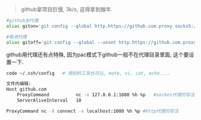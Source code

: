 > github拿项目巨慢, 3k/s, 这得拿到猴年.

```sh
#github加代理
alias giton='git config --global http.https://github.com.proxy socks5://127.0.0.1:1080'

#取消代理
alias gitoff='git config --global --unset http.https://github.com.proxy'
```

github用代理还有点特殊, 因为pac模式下github一般不在代理目录里面, 这个要设置一下.

```sh
code ~/.ssh/config   # 用别的工具也可以, mate, vi, cat, echo....

文件内编辑: 
Host github.com
    ProxyCommand          nc -x 127.0.0.1:1080 %h %p   #sockes代理的写法
    ServerAliveInterval   10

ProxyCommand nc -X connect -x localhost:1080 %h %p #http代理的写法 
```

